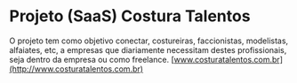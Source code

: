 # Projeto (SaaS) Costura Talentos

O projeto tem como objetivo conectar, costureiras, faccionistas, modelistas, alfaiates, etc, a empresas que diariamente necessitam destes profissionais, seja dentro da empresa ou como freelance. [www.costuratalentos.com.br](http://www.costuratalentos.com.br)


